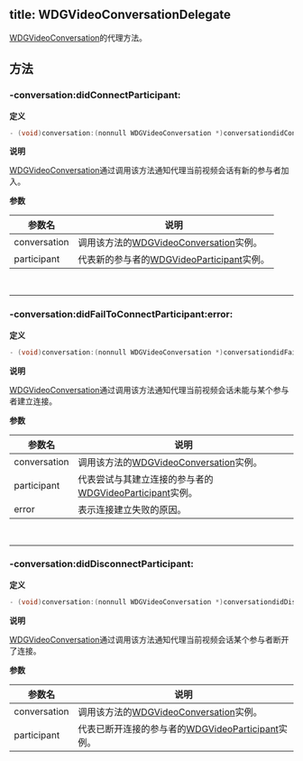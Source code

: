 title: WDGVideoConversationDelegate
---

[WDGVideoConversation](../Classes/WDGVideoConversation.html)的代理方法。

## 方法

### -conversation:didConnectParticipant:

**定义**

```objectivec
- (void)conversation:(nonnull WDGVideoConversation *)conversationdidConnectParticipant:(nonnull WDGVideoParticipant *)participant;
```

**说明**

[WDGVideoConversation](../Classes/WDGVideoConversation.html)通过调用该方法通知代理当前视频会话有新的参与者加入。

**参数**

 参数名 | 说明 
---|---
conversation|调用该方法的[WDGVideoConversation](../Classes/WDGVideoConversation.html)实例。
participant|代表新的参与者的[WDGVideoParticipant](../Classes/WDGVideoParticipant.html)实例。

</br>

---

### -conversation:didFailToConnectParticipant:error:

**定义**

```objectivec
- (void)conversation:(nonnull WDGVideoConversation *)conversationdidFailToConnectParticipant:(nonnull WDGVideoParticipant *)participanterror:(nonnull NSError *)error;
```

**说明**

[WDGVideoConversation](../Classes/WDGVideoConversation.html)通过调用该方法通知代理当前视频会话未能与某个参与者建立连接。

**参数**

 参数名 | 说明 
---|---
conversation|调用该方法的[WDGVideoConversation](../Classes/WDGVideoConversation.html)实例。
participant|代表尝试与其建立连接的参与者的[WDGVideoParticipant](../Classes/WDGVideoParticipant.html)实例。 
error|表示连接建立失败的原因。

</br>

---

### -conversation:didDisconnectParticipant:

**定义**

```objectivec
- (void)conversation:(nonnull WDGVideoConversation *)conversationdidDisconnectParticipant:(nonnull WDGVideoParticipant *)participant;
```

**说明**

[WDGVideoConversation](../Classes/WDGVideoConversation.html)通过调用该方法通知代理当前视频会话某个参与者断开了连接。

**参数**

 参数名 | 说明 
---|---
conversation|调用该方法的[WDGVideoConversation](../Classes/WDGVideoConversation.html)实例。
participant|代表已断开连接的参与者的[WDGVideoParticipant](../Classes/WDGVideoParticipant.html)实例。
